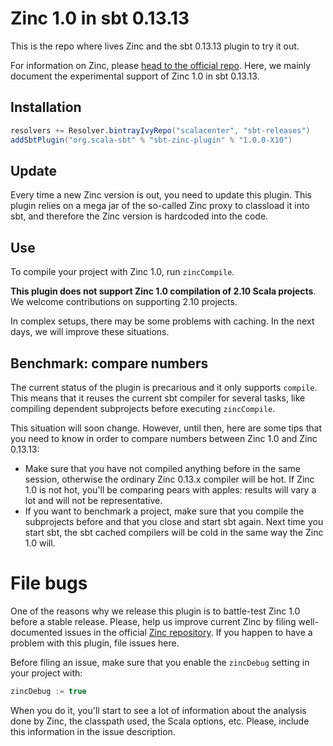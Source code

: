 Zinc 1.0 in sbt 0.13.13
====

This is the repo where lives Zinc and the sbt 0.13.13 plugin to try it out.

For information on Zinc, please [head to the official repo](https://github.com/sbt/zinc).
Here, we mainly document the experimental support of Zinc 1.0 in sbt 0.13.13.

## Installation

```scala
resolvers += Resolver.bintrayIvyRepo("scalacenter", "sbt-releases")
addSbtPlugin("org.scala-sbt" % "sbt-zinc-plugin" % "1.0.0-X10")
```

## Update

Every time a new Zinc version is out, you need to update this plugin. This plugin
relies on a mega jar of the so-called Zinc proxy to classload it into sbt, and
therefore the Zinc version is hardcoded into the code.

## Use

To compile your project with Zinc 1.0, run `zincCompile`.

**This plugin does not support Zinc 1.0 compilation of 2.10 Scala projects**.
We welcome contributions on supporting 2.10 projects.

In complex setups, there may be some problems with caching. In the next days,
we will improve these situations.

## Benchmark: compare numbers

The current status of the plugin is precarious and it only supports `compile`.
This means that it reuses the current sbt compiler for several tasks, like
compiling dependent subprojects before executing `zincCompile`.

This situation will soon change. However, until then, here are some tips that you need to know in order to compare numbers
between Zinc 1.0 and Zinc 0.13.13:
  
* Make sure that you have not compiled anything before in the same session,
  otherwise the ordinary Zinc 0.13.x compiler will be hot. If Zinc 1.0 is not
  hot, you'll be comparing pears with apples: results will vary a lot and will
  not be representative.
* If you want to benchmark a project, make sure that you compile the subprojects
  before and that you close and start sbt again. Next time you start sbt, the
  sbt cached compilers will be cold in the same way the Zinc 1.0 will.
  
# File bugs

One of the reasons why we release this plugin is to battle-test Zinc 1.0 before
a stable release. Please, help us improve current Zinc by filing well-documented
issues in the official [Zinc repository](https://github.com/sbt/zinc). If you
happen to have a problem with this plugin, file issues here.

Before filing an issue, make sure that you enable the `zincDebug` setting
in your project with:
```scala
zincDebug := true
```
  
When you do it, you'll start to see a lot of information about the analysis done
by Zinc, the classpath used, the Scala options, etc. Please, include this information
in the issue description.
